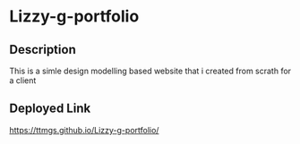 # Lizzy-g-portfolio

## Description
This is a simle design modelling based website that i created from scrath for a client

## Deployed Link 
https://ttmgs.github.io/Lizzy-g-portfolio/
